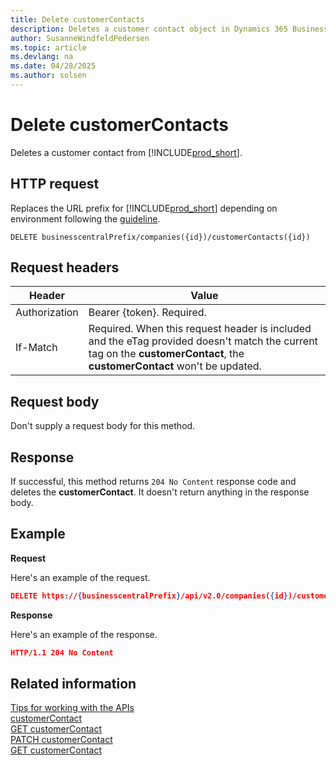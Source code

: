 ```yaml
---
title: Delete customerContacts
description: Deletes a customer contact object in Dynamics 365 Business Central.
author: SusanneWindfeldPedersen
ms.topic: article
ms.devlang: na
ms.date: 04/28/2025
ms.author: solsen
---
```


# Delete customerContacts

Deletes a customer contact from [!INCLUDE[prod_short](../../../includes/prod_short.md)].

## HTTP request

Replaces the URL prefix for [!INCLUDE[prod_short](../../../includes/prod_short.md)] depending on environment following the [guideline](../../v2.0/endpoints-apis-for-dynamics.md).

```
DELETE businesscentralPrefix/companies({id})/customerContacts({id})
```
## Request headers

|Header|Value|
|------|-----|
|Authorization  |Bearer {token}. Required. |
|If-Match       |Required. When this request header is included and the eTag provided doesn't match the current tag on the **customerContact**, the **customerContact** won't be updated. |

## Request body

Don't supply a request body for this method.

## Response

If successful, this method returns ```204 No Content``` response code and deletes the **customerContact**. It doesn't return anything in the response body.

## Example

**Request**

Here's an example of the request.

```json
DELETE https://{businesscentralPrefix}/api/v2.0/companies({id})/customerContacts({id})
```

**Response**

Here's an example of the response.

```json
HTTP/1.1 204 No Content
```

## Related information

[Tips for working with the APIs](/dynamics365/business-central/dev-itpro/developer/devenv-connect-apps-tips)  
[customerContact](../resources/dynamics_customerContact.md)  
[GET customerContact](dynamics_customercontact_get.md)  
[PATCH customerContact](dynamics_customercontact_update.md)  
[GET customerContact](dynamics_customercontact_get.md)  
